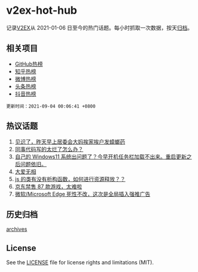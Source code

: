 # v2ex-hot-hub

 记录[V2EX](https://www.v2ex.com/)从 2021-01-06 日至今的热门话题。每小时抓取一次数据，按天[归档](archives)。
 
 ## 相关项目

- [GitHub热榜](https://github.com/snaildev/github-hot-hub)
- [知乎热榜](https://github.com/snaildev/zhihu-hot-hub)
- [微博热榜](https://github.com/snaildev/weibo-hot-hub)
- [头条热榜](https://github.com/snaildev/toutiao-hot-hub)
- [抖音热榜](https://github.com/snaildev/douyin-hot-hub)


 `更新时间：2021-09-04 00:06:41 +0800`

## 热议话题

1. [见识了，昨天早上居委会大妈挨家挨户发蟑螂药](https://www.v2ex.com/t/799576)
1. [同事代码写的太烂了怎么办？](https://www.v2ex.com/t/799688)
1. [自己的 Windows11 系统出问题了？今早开机任务栏加载不出来。重启更新之后问题依旧。](https://www.v2ex.com/t/799583)
1. [大爱无相](https://www.v2ex.com/t/799594)
1. [js 的类有没有析构函数，如何进行资源释放？？](https://www.v2ex.com/t/799592)
1. [京东禁售 87 款游戏，太难啦](https://www.v2ex.com/t/799665)
1. [微软/Microsoft Edge 死性不改，这次是全局插入强推广告](https://www.v2ex.com/t/799634)

## 历史归档

[archives](archives)

## License

See the [LICENSE](LICENSE) file for license rights and limitations (MIT).
